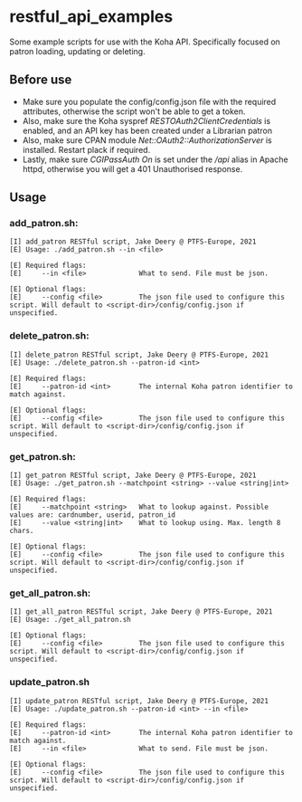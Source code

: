 # restful_api_examples
Some example scripts for use with the Koha API. Specifically focused on patron loading, updating or deleting.

## Before use
* Make sure you populate the config/config.json file with the required attributes, otherwise the script won't be able to get a token.
* Also, make sure the Koha syspref *RESTOAuth2ClientCredentials*  is enabled, and an API key has been created under a Librarian patron
* Also, make sure CPAN module *Net::OAuth2::AuthorizationServer* is installed. Restart plack if required.
* Lastly, make sure *CGIPassAuth On* is set under the */api* alias in Apache httpd, otherwise you will get a 401 Unauthorised response.

## Usage
### add_patron.sh:
```
[I]	add_patron RESTful script, Jake Deery @ PTFS-Europe, 2021
[E]	Usage: ./add_patron.sh --in <file>

[E]	Required flags:
[E]		--in <file>             What to send. File must be json.

[E]	Optional flags:
[E]		--config <file>         The json file used to configure this script. Will default to <script-dir>/config/config.json if unspecified.
```

### delete_patron.sh:
```
[I]	delete_patron RESTful script, Jake Deery @ PTFS-Europe, 2021
[E]	Usage: ./delete_patron.sh --patron-id <int>

[E]	Required flags:
[E]		--patron-id <int>       The internal Koha patron identifier to match against.

[E]	Optional flags:
[E]		--config <file>         The json file used to configure this script. Will default to <script-dir>/config/config.json if unspecified.
```

### get_patron.sh:
```
[I]	get_patron RESTful script, Jake Deery @ PTFS-Europe, 2021
[E]	Usage: ./get_patron.sh --matchpoint <string> --value <string|int>

[E]	Required flags:
[E]		--matchpoint <string>   What to lookup against. Possible values are: cardnumber, userid, patron_id
[E]		--value <string|int>    What to lookup using. Max. length 8 chars.

[E]	Optional flags:
[E]		--config <file>         The json file used to configure this script. Will default to <script-dir>/config/config.json if unspecified.
```

### get_all_patron.sh:
```
[I]	get_all_patron RESTful script, Jake Deery @ PTFS-Europe, 2021
[E]	Usage: ./get_all_patron.sh

[E]	Optional flags:
[E]		--config <file>         The json file used to configure this script. Will default to <script-dir>/config/config.json if unspecified.
```

### update_patron.sh
```
[I]	update_patron RESTful script, Jake Deery @ PTFS-Europe, 2021
[E]	Usage: ./update_patron.sh --patron-id <int> --in <file>

[E]	Required flags:
[E]		--patron-id <int>       The internal Koha patron identifier to match against.
[E]		--in <file>             What to send. File must be json.

[E]	Optional flags:
[E]		--config <file>         The json file used to configure this script. Will default to <script-dir>/config/config.json if unspecified.
```
